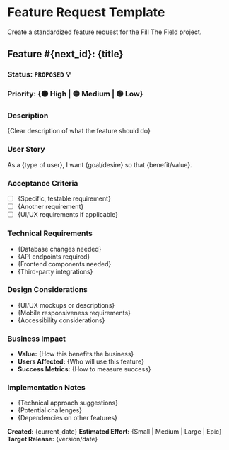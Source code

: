 # Feature Request Template

Create a standardized feature request for the Fill The Field project.

## Feature #{next_id}: {title}

### Status: `PROPOSED` 💡
### Priority: {🟠 High | 🟡 Medium | 🟢 Low}

### Description
{Clear description of what the feature should do}

### User Story
As a {type of user}, I want {goal/desire} so that {benefit/value}.

### Acceptance Criteria
- [ ] {Specific, testable requirement}
- [ ] {Another requirement}
- [ ] {UI/UX requirements if applicable}

### Technical Requirements
- {Database changes needed}
- {API endpoints required}
- {Frontend components needed}
- {Third-party integrations}

### Design Considerations
- {UI/UX mockups or descriptions}
- {Mobile responsiveness requirements}
- {Accessibility considerations}

### Business Impact
- **Value:** {How this benefits the business}
- **Users Affected:** {Who will use this feature}
- **Success Metrics:** {How to measure success}

### Implementation Notes
- {Technical approach suggestions}
- {Potential challenges}
- {Dependencies on other features}

**Created:** {current_date}
**Estimated Effort:** {Small | Medium | Large | Epic}
**Target Release:** {version/date}